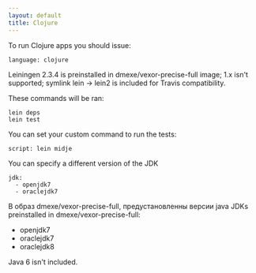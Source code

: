 ```yaml
---
layout: default
title: Clojure
---
```


To run Clojure apps you should issue:

    language: clojure

Leiningen 2.3.4 is preinstalled in dmexe/vexor-precise-full image; 1.x isn't supported; symlink lein -> lein2 is included for Travis compatibility.

These commands will be ran:

    lein deps
    lein test

You can set your custom command to run the tests:

    script: lein midje

You can specify a different version of the JDK

    jdk:
      - openjdk7
      - oraclejdk7

В образ dmexe/vexor-precise-full, предустановленны версии java
JDKs preinstalled in dmexe/vexor-precise-full:

* openjdk7
* oraclejdk7
* oraclejdk8

Java 6 isn't included.
